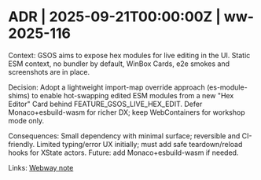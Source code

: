 # ADR | 2025-09-21T00:00:00Z | ww-2025-116

Context: GSOS aims to expose hex modules for live editing in the UI. Static ESM context, no bundler by default, WinBox Cards, e2e smokes and screenshots are in place.

Decision: Adopt a lightweight import-map override approach (es-module-shims) to enable hot-swapping edited ESM modules from a new "Hex Editor" Card behind FEATURE_GSOS_LIVE_HEX_EDIT. Defer Monaco+esbuild-wasm for richer DX; keep WebContainers for workshop mode only.

Consequences: Small dependency with minimal surface; reversible and CI-friendly. Limited typing/error UX initially; must add safe teardown/reload hooks for XState actors. Future: add Monaco+esbuild-wasm if needed.

Links: [Webway note](../../../../scaffolds/webway_gsos-live-hex-edit.md)
